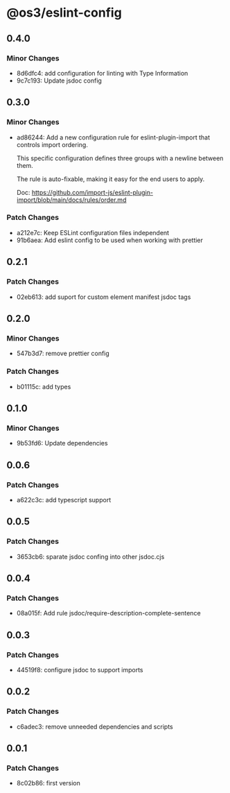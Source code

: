 # @os3/eslint-config

## 0.4.0

### Minor Changes

- 8d6dfc4: add configuration for linting with Type Information
- 9c7c193: Update jsdoc config

## 0.3.0

### Minor Changes

- ad86244: Add a new configuration rule for eslint-plugin-import that controls import ordering.

  This specific configuration defines three groups with a newline between them.

  The rule is auto-fixable, making it easy for the end users to apply.

  Doc: https://github.com/import-js/eslint-plugin-import/blob/main/docs/rules/order.md

### Patch Changes

- a212e7c: Keep ESLint configuration files independent
- 91b6aea: Add eslint config to be used when working with prettier

## 0.2.1

### Patch Changes

- 02eb613: add suport for custom element manifest jsdoc tags

## 0.2.0

### Minor Changes

- 547b3d7: remove prettier config

### Patch Changes

- b01115c: add types

## 0.1.0

### Minor Changes

- 9b53fd6: Update dependencies

## 0.0.6

### Patch Changes

- a622c3c: add typescript support

## 0.0.5

### Patch Changes

- 3653cb6: sparate jsdoc confing into other jsdoc.cjs

## 0.0.4

### Patch Changes

- 08a015f: Add rule jsdoc/require-description-complete-sentence

## 0.0.3

### Patch Changes

- 44519f8: configure jsdoc to support imports

## 0.0.2

### Patch Changes

- c6adec3: remove unneeded dependencies and scripts

## 0.0.1

### Patch Changes

- 8c02b86: first version
